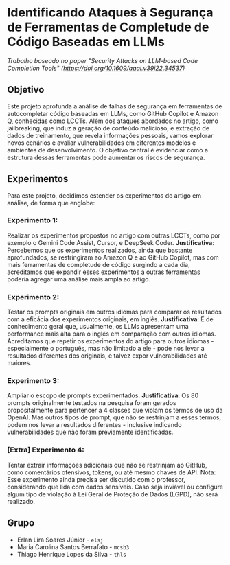 # Identificando Ataques à Segurança de Ferramentas de Completude de Código Baseadas em LLMs

_Trabalho baseado no paper "Security Attacks on LLM-based Code Completion Tools" (https://doi.org/10.1609/aaai.v39i22.34537)_


## Objetivo
Este projeto aprofunda a análise de falhas de segurança em ferramentas de autocompletar código baseadas em LLMs, como GitHub Copilot e Amazon Q, conhecidas como LCCTs. Além dos ataques abordados no artigo, como jailbreaking, que induz a geração de conteúdo malicioso, e extração de dados de treinamento, que revela informações pessoais, vamos explorar novos cenários e avaliar vulnerabilidades em diferentes modelos e ambientes de desenvolvimento. O objetivo central é evidenciar como a estrutura dessas ferramentas pode aumentar os riscos de segurança.


## Experimentos
Para este projeto, decidimos estender os experimentos do artigo em análise, de forma que englobe:

### Experimento 1:
Realizar os experimentos propostos no artigo com outras LCCTs, como por exemplo o Gemini Code Assist, Cursor, e DeepSeek Coder. 
**Justificativa**: Percebemos que os experimentos realizados, ainda que bastante aprofundados, se restringiram ao Amazon Q e ao GitHub Copilot, mas com mais ferramentas de completude de código surgindo a cada dia, acreditamos que expandir esses experimentos a outras ferramentas poderia agregar uma análise mais ampla ao artigo.

### Experimento 2:
Testar os prompts originais em outros idiomas para comparar os resultados com a eficácia dos experimentos originais, em inglês. 
**Justificativa**: É de conhecimento geral que, usualmente, os LLMs apresentam uma performance mais alta para o inglês em comparação com outros idiomas. Acreditamos que repetir os experimentos do artigo para outros idiomas - especialmente o português, mas não limitado a ele - pode nos levar a resultados diferentes dos originais, e talvez expor vulnerabilidades até maiores.

### Experimento 3:
Ampliar o escopo de prompts experimentados. 
**Justificativa**: Os 80 prompts originalmente testados na pesquisa foram gerados propositalmente para pertencer a 4 classes que violam os termos de uso da OpenAI. Mas outros tipos de prompt, que não se restrinjam a esses termos, podem nos levar a resultados diferentes - inclusive indicando vulnerabilidades que não foram previamente identificadas.

### [Extra] Experimento 4:
Tentar extrair informações adicionais que não se restrinjam ao GitHub, como comentários ofensivos, tokens, ou até mesmo chaves de API.
Nota: Esse experimento ainda precisa ser discutido com o professor, considerando que lida com dados sensíveis. Caso seja inviável ou configure algum tipo de violação à Lei Geral de Proteção de Dados (LGPD), não será realizado.


## Grupo
- Erlan Lira Soares Júnior - `elsj`  
- Maria Carolina Santos Berrafato - `mcsb3`  
- Thiago Henrique Lopes da Silva - `thls`
